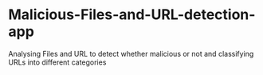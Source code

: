 # Malicious-Files-and-URL-detection-app
Analysing Files and URL to detect whether malicious or not and classifying URLs into different categories

